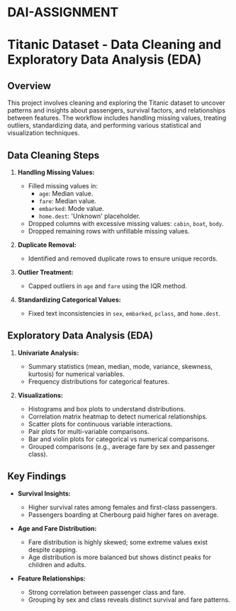 # DAI-ASSIGNMENT
# Titanic Dataset - Data Cleaning and Exploratory Data Analysis (EDA)

## Overview
This project involves cleaning and exploring the Titanic dataset to uncover patterns and insights about passengers, survival factors, and relationships between features. The workflow includes handling missing values, treating outliers, standardizing data, and performing various statistical and visualization techniques.

## Data Cleaning Steps
1. **Handling Missing Values:**
   - Filled missing values in:
     - `age`: Median value.
     - `fare`: Median value.
     - `embarked`: Mode value.
     - `home.dest`: 'Unknown' placeholder.
   - Dropped columns with excessive missing values: `cabin`, `boat`, `body`.
   - Dropped remaining rows with unfillable missing values.

2. **Duplicate Removal:**
   - Identified and removed duplicate rows to ensure unique records.

3. **Outlier Treatment:**
   - Capped outliers in `age` and `fare` using the IQR method.

4. **Standardizing Categorical Values:**
   - Fixed text inconsistencies in `sex`, `embarked`, `pclass`, and `home.dest`.

## Exploratory Data Analysis (EDA)
1. **Univariate Analysis:**
   - Summary statistics (mean, median, mode, variance, skewness, kurtosis) for numerical variables.
   - Frequency distributions for categorical features.

2. **Visualizations:**
   - Histograms and box plots to understand distributions.
   - Correlation matrix heatmap to detect numerical relationships.
   - Scatter plots for continuous variable interactions.
   - Pair plots for multi-variable comparisons.
   - Bar and violin plots for categorical vs numerical comparisons.
   - Grouped comparisons (e.g., average fare by sex and passenger class).

## Key Findings
- **Survival Insights:**
   - Higher survival rates among females and first-class passengers.
   - Passengers boarding at Cherbourg paid higher fares on average.

- **Age and Fare Distribution:**
   - Fare distribution is highly skewed; some extreme values exist despite capping.
   - Age distribution is more balanced but shows distinct peaks for children and adults.

- **Feature Relationships:**
   - Strong correlation between passenger class and fare.
   - Grouping by sex and class reveals distinct survival and fare patterns.

